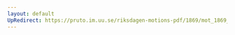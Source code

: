 ```yaml
---
layout: default
UpRedirect: https://pruto.im.uu.se/riksdagen-motions-pdf/1869/mot_1869__ak__18/mot_1869__ak__18-004.pdf
---
```


